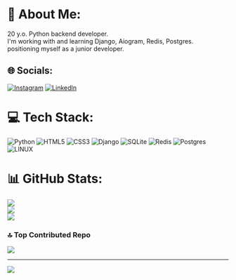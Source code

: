 # 💫 About Me:
20 y.o. Python backend developer.<br>I'm working with and learning Django, Aiogram, Redis, Postgres.<br>positioning myself as a junior developer.


## 🌐 Socials:
[![Instagram](https://img.shields.io/badge/Instagram-E4405F?style=for-the-badge&logo=instagram&logoColor=white)](https://instagram.com/yes_dima_no) [![LinkedIn](https://img.shields.io/badge/LinkedIn-0077B5?style=for-the-badge&logo=linkedin&logoColor=white)](www.linkedin.com/in/deponchintsevv) 

# 💻 Tech Stack:
![Python](https://img.shields.io/badge/python-3670A0?style=for-the-badge&logo=python&logoColor=ffdd54) ![HTML5](https://img.shields.io/badge/html5-%23E34F26.svg?style=for-the-badge&logo=html5&logoColor=white) ![CSS3](https://img.shields.io/badge/css3-%231572B6.svg?style=for-the-badge&logo=css3&logoColor=white) ![Django](https://img.shields.io/badge/django-%23092E20.svg?style=for-the-badge&logo=django&logoColor=white) ![SQLite](https://img.shields.io/badge/sqlite-%2307405e.svg?style=for-the-badge&logo=sqlite&logoColor=white) ![Redis](https://img.shields.io/badge/redis-%23DD0031.svg?style=for-the-badge&logo=redis&logoColor=white) ![Postgres](https://img.shields.io/badge/postgres-%23316192.svg?style=for-the-badge&logo=postgresql&logoColor=white) ![LINUX](https://img.shields.io/badge/Linux-FCC624?style=for-the-badge&logo=linux&logoColor=black)
# 📊 GitHub Stats:
![](https://github-readme-stats.vercel.app/api?username=10Morrow&theme=swift&hide_border=false&include_all_commits=false&count_private=false)<br/>
![](https://github-readme-streak-stats.herokuapp.com/?user=10Morrow&theme=swift&hide_border=false)<br/>
![](https://github-readme-stats.vercel.app/api/top-langs/?username=10Morrow&theme=swift&hide_border=false&include_all_commits=false&count_private=false&layout=compact)

### 🔝 Top Contributed Repo
![](https://github-contributor-stats.vercel.app/api?username=10Morrow&limit=5&theme=dark&combine_all_yearly_contributions=true)

---
[![](https://visitcount.itsvg.in/api?id=10Morrow&icon=0&color=0)](https://visitcount.itsvg.in)

<!-- Proudly created with GPRM ( https://gprm.itsvg.in ) -->
